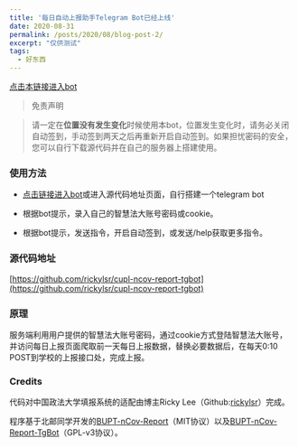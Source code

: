 ```yaml
---
title: '每日自动上报助手Telegram Bot已经上线'
date: 2020-08-31
permalink: /posts/2020/08/blog-post-2/
excerpt: "仅供测试"
tags:
  - 好东西
---
```


[点击本链接进入bot](https://t.me/cuplcovidbot)

>免责声明

>请一定在**位置没有发生变化**时候使用本bot，位置发生变化时，请务必关闭自动签到，手动签到两天之后再重新开启自动签到。如果担忧密码的安全，您可以自行下载源代码并在自己的服务器上搭建使用。

### 使用方法

- [点击链接进入bot](https://t.me/cuplcovidbot)或进入源代码地址页面，自行搭建一个telegram bot

- 根据bot提示，录入自己的智慧法大账号密码或cookie。

- 根据bot提示，发送指令，开启自动签到，或发送/help获取更多指令。

### 源代码地址

[https://github.com/rickylsr/cupl-ncov-report-tgbot](https://github.com/rickylsr/cupl-ncov-report-tgbot)

### 原理

服务端利用用户提供的智慧法大账号密码，通过cookie方式登陆智慧法大账号，并访问每日上报页面爬取前一天每日上报数据，替换必要数据后，在每天0:10 POST到学校的上报接口处，完成上报。

### Credits

代码对中国政法大学填报系统的适配由博主Ricky Lee（Github:[rickylsr](https://github.com/rickylsr)）完成。

程序基于北邮同学开发的[BUPT-nCov-Report](https://github.com/ipid/bupt-ncov-report)（MIT协议）以及[BUPT-nCov-Report-TgBot](https://github.com/Henryzhao96/bupt-ncov-report-tgbot)（GPL-v3协议）。
